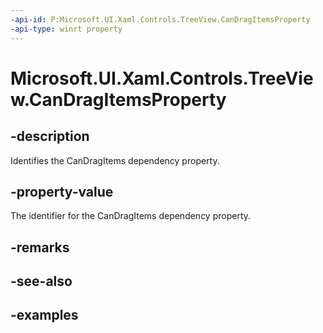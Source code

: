```yaml
---
-api-id: P:Microsoft.UI.Xaml.Controls.TreeView.CanDragItemsProperty
-api-type: winrt property
---
```

<!-- Property syntax.
public DependencyProperty CanDragItemsProperty { get; }
-->

# Microsoft.UI.Xaml.Controls.TreeView.CanDragItemsProperty


## -description

Identifies the CanDragItems dependency property.


## -property-value

The identifier for the CanDragItems dependency property.


## -remarks


## -see-also


## -examples



